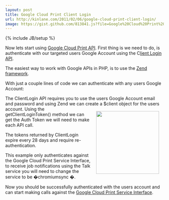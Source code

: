 ```yaml
---
layout: post
title: Google Cloud Print Client Login
url: http://kinlane.com/2011/02/06/google-cloud-print-client-login/
image: https://gist.github.com/813841.js?file=Google%20Cloud%20Print%20Services%20Interface%20-%20Client%20Login
---
```

{% include JB/setup %}
<p>
     Now lets start using <a href="http://code.google.com/apis/cloudprint/docs/proxyinterfaces.html" target="_blank">Google Cloud Print API</a>. First thing is we need to do, is authenticate with our targeted users Google Account using the C<a href="http://code.google.com/apis/accounts/docs/AuthForInstalledApps.html" target="_blank">lient Login API</a>.
</p>

<p>
     The easiest way to work with Google APIs in PHP, is to use the <a href="http://framework.zend.com/" target="_blank">Zend framework</a>.
</p>

<p>
     With just a couple lines of code we can authenticate with any users Google Account:
</p>
<script src="https://gist.github.com/813841.js?file=Google%20Cloud%20Print%20Services%20Interface%20-%20Client%20Login" type="text/javascript">
</script>

<p>
     The ClientLogin API requires you to use the users Google Account email and password and using Zend we can create a $client object for the users account. <a href="http://www.mimeo.com" target="_blank"><img style="padding: 15px;" src="http://kinlane-productions.s3.amazonaws.com/mimeo-logo.jpg"  width="200" align="right" /></a> Using the getClientLoginToken() method we can get the Auth Token we will need to make each API call.
</p>

<p>
     The tokens returned by ClientLogin expire every 28 days and require re-authentication.
</p>

<p>
     This example only authenticates against the Google Cloud Print Service Interface, to receive job notifications using the Talk service you will need to change the service to be �chromiumsync �.
</p>

<p>
     Now you should be successfully authenticated with the users account and can start making calls against the <a href="http://code.google.com/apis/cloudprint/docs/proxyinterfaces.html" target="_blank">Google Cloud Print Service Interface</a>.
</p>